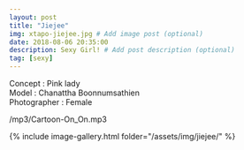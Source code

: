 ```yaml
---
layout: post
title: "Jiejee"
img: xtapo-jiejee.jpg # Add image post (optional)
date: 2018-08-06 20:35:00
description: Sexy Girl! # Add post description (optional)
tag: [sexy]
---
```

Concept : Pink lady  
Model : Chanattha Boonnumsathien   
Photographer : Female     

/mp3/Cartoon-On_On.mp3

{% include image-gallery.html folder="/assets/img/jiejee/" %}
